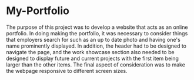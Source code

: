# My-Portfolio
The purpose of this project was to develop a website that acts as an online portfolio.
In doing making the portfolio, it was necessary to consider things that employers search
for such as an up to date photo and having one's name prominently displayed. In addition,
the header had to be designed to navigate the page, and the work showcase section also
needed to be designed to display future and current projects with the first item being
larger than the other items. The final aspect of consideration was to make the webpage
responsive to different screen sizes.